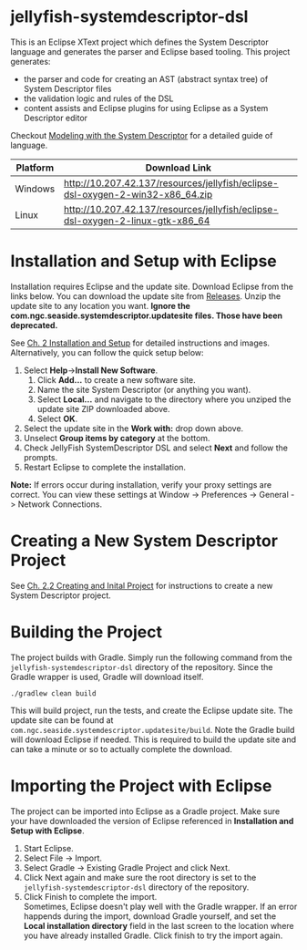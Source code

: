 # jellyfish-systemdescriptor-dsl
This is an Eclipse XText project which defines the System Descriptor language and generates the parser and Eclipse based tooling.  This project generates:
* the parser and code for creating an AST (abstract syntax tree) of System Descriptor files
* the validation logic and rules of the DSL
* content assists and Eclipse plugins for using Eclipse as a System Descriptor editor

Checkout [Modeling with the System Descriptor](http://10.207.42.137/confluence/display/SEAS/Modeling+with+the+System+Descriptor) for a detailed guide of language.

| Platform | Download Link |
|----------|---------------|
| Windows  | http://10.207.42.137/resources/jellyfish/eclipse-dsl-oxygen-2-win32-x86_64.zip |
| Linux    | http://10.207.42.137/resources/jellyfish/eclipse-dsl-oxygen-2-linux-gtk-x86_64 |

# Installation and Setup with Eclipse
Installation requires Eclipse and the update site.  Download Eclipse from the links below.  You can download the update site from [Releases](https://github.ms.northgrum.com/CEACIDE/jellyfish/releases).  Unzip the update site to any location you want.  **Ignore the com.ngc.seaside.systemdescriptor.updatesite files.  Those have been deprecated.** 

See [Ch. 2 Installation and Setup](http://10.207.42.137/confluence/display/SEAS/Ch.+2+Installation+and+Setup) for detailed instructions and images.  Alternatively, you can follow the quick setup below:
1. Select **Help**->**Install New Software**.
   1. Click **Add...** to create a new software site.
   1. Name the site System Descriptor (or anything you want).
   1. Select **Local...** and navigate to the directory where you unziped the update site ZIP downloaded above.
   1. Select **OK**.
1. Select the update site in the **Work with:** drop down above.
1. Unselect **Group items by category** at the bottom.
1. Check JellyFish SystemDescriptor DSL and select **Next** and follow the prompts.
1. Restart Eclipse to complete the installation.

**Note:** If errors occur during installation, verify your proxy settings are correct.  You can view these settings at Window -> Preferences -> General -> Network Connections.

# Creating a New System Descriptor Project
See [Ch. 2.2 Creating and Inital Project](http://10.207.42.137/confluence/display/SEAS/Ch.+2+Installation+and+Setup) for  instructions to create a new System Descriptor project.

# Building the Project
The project builds with Gradle.  Simply run the following command from the `jellyfish-systemdescriptor-dsl` directory of the repository.  Since the Gradle wrapper is used, Gradle will download itself.
```
./gradlew clean build 
```
This will build project, run the tests, and create the Eclipse update site.  The update site can be found at `com.ngc.seaside.systemdescriptor.updatesite/build`.  Note the Gradle build will download Eclipse if needed.  This is required to build the update site and can take a minute or so to actually complete the download.

# Importing the Project with Eclipse
The project can be imported into Eclipse as a Gradle project.  Make sure your have downloaded the version of Eclipse referenced in **Installation and Setup with Eclipse**.
1. Start Eclipse.
1. Select File -> Import.
1. Select Gradle -> Existing Gradle Project and click Next.
1. Click Next again and make sure the root directory is set to the `jellyfish-systemdescriptor-dsl` directory of the repository.
1. Click Finish to complete the import.  
Sometimes, Eclipse doesn't play well with the Gradle wrapper.  If an error happends during the import, download Gradle yourself, and set the **Local installation directory** field in the last screen to the location where you have already installed Gradle.  Click finish to try the import again.
